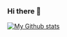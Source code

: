 ### Hi there 👋

[![My Github stats](https://github-readme-stats.vercel.app/api?username=thealifaisal&count_private=true&show_icons=true&theme=dark&hide=contribs)](https://github.com/anuraghazra/github-readme-stats)

<!--
**thealifaisal/thealifaisal** is a ✨ _special_ ✨ repository because its `README.md` (this file) appears on your GitHub profile.

[![Top Languages](https://github-readme-stats.vercel.app/api/top-langs/?username=thealifaisal&langs_count=10&theme=dark&count_private=true&layout=compact)](https://github.com/anuraghazra/github-readme-stats)


Here are some ideas to get you started:

- 🔭 I’m currently working on ...
- 🌱 I’m currently learning ...
- 👯 I’m looking to collaborate on ...
- 🤔 I’m looking for help with ...
- 💬 Ask me about ...
- 📫 How to reach me: ...
- 😄 Pronouns: ...
- ⚡ Fun fact: ...
-->
